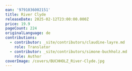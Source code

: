 ```yaml
---
ean: '9791036002151'
title: River Clyde
releaseDate: 2025-02-12T23:00:00.000Z
price: 19.9
pageCount: 224
originalLanguage: de
contributions:
  - contributor: _site/contributors/claudine-layre.md
    role: Translator
  - contributor: _site/contributors/simone-buchholz.md
    role: Author
coverImage: /covers/BUCHHOLZ_River-Clyde.jpg
---
```



